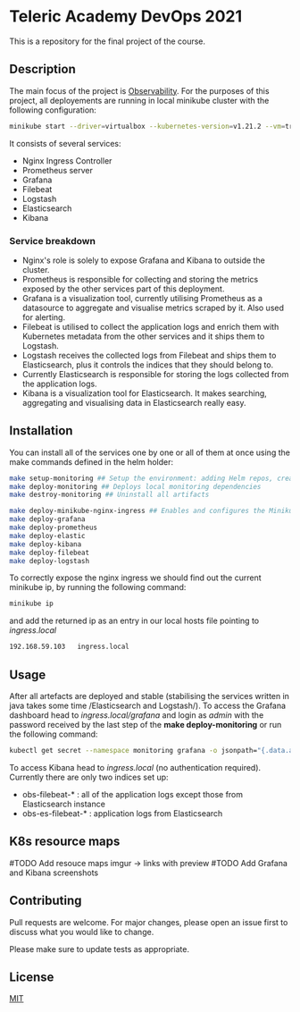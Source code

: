 # Teleric Academy DevOps 2021

This is a repository for the final project of the course.

## Description

The main focus of the project is [Observability](https://cloud.google.com/architecture/devops/devops-measurement-monitoring-and-observability). For the purposes of this project, all deployements are running in local minikube cluster with the following configuration:
```bash
minikube start --driver=virtualbox --kubernetes-version=v1.21.2 --vm=true --cpus=4 --memory=8g
```
It consists of several services:
* Nginx Ingress Controller
* Prometheus server
* Grafana
* Filebeat
* Logstash
* Elasticsearch
* Kibana

### Service breakdown
- Nginx's role is solely to expose Grafana and Kibana to outside the cluster. 
- Prometheus is responsible for collecting and storing the metrics exposed by the other services part of this deployment.
- Grafana is a visualization tool, currently utilising Prometheus as a datasource to aggregate and visualise metrics scraped by it. Also used for alerting.
- Filebeat is utilised to collect the application logs and enrich them with Kubernetes metadata from the other services and it ships them to Logstash.
- Logstash receives the collected logs from Filebeat and ships them to Elasticsearch, plus it controls the indices that they should belong to.
- Currently Elasticsearch is responsible for storing the logs collected from the application logs.
- Kibana is a visualization tool for Elasticsearch. It makes searching, aggregating and visualising data in Elasticsearch really easy.

## Installation

You can install all of the services one by one or all of them at once using the make commands defined in the helm holder:

```bash
make setup-monitoring ## Setup the environment: adding Helm repos, creating needed K8S namespaces and enabling minikube addons.
make deploy-monitoring ## Deploys local monitoring dependencies
make destroy-monitoring ## Uninstall all artifacts

make deploy-minikube-nginx-ingress ## Enables and configures the Minikube ingress. The deployment is scaled to 0 then to 1 again, because sometimes there are 2 replicas that are being created, which breaks ingress.
make deploy-grafana
make deploy-prometheus
make deploy-elastic
make deploy-kibana
make deploy-filebeat
make deploy-logstash
```

To correctly expose the nginx ingress we should find out the current minikube ip, by running the following command:
```bash
minikube ip
```
and add the returned ip as an entry in our local hosts file pointing to *ingress.local*
```bash
192.168.59.103   ingress.local
```

## Usage
After all artefacts are deployed and stable (stabilising the services written in java takes some time /Elasticsearch and Logstash/). To access the Grafana dashboard head to *ingress.local/grafana* and login as *admin* with the password received by the last step of the **make deploy-monitoring** or run the following command:
```bash
kubectl get secret --namespace monitoring grafana -o jsonpath="{.data.admin-password}" | base64 --decode ; echo
```
To access Kibana head to *ingress.local* (no authentication required). Currently there are only two indices set up:
* obs-filebeat-* : all of the application logs except those from Elasticsearch instance
* obs-es-filebeat-* : application logs from Elasticsearch

## K8s resource maps


#TODO Add resouce maps imgur -> links with preview
#TODO Add Grafana and Kibana screenshots

## Contributing
Pull requests are welcome. For major changes, please open an issue first to discuss what you would like to change.

Please make sure to update tests as appropriate.

## License
[MIT](https://choosealicense.com/licenses/mit/)
